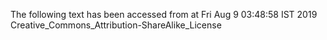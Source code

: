 The following text has been accessed from at Fri Aug 9 03:48:58 IST 2019
Creative_Commons_Attribution-ShareAlike_License
